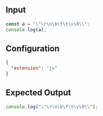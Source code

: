 
## Input
```javascript input
const a = "\"\r\n\b\f\t\v\0\\";
console.log(a);
```

## Configuration
```json configuration
{
  "extension": "js"
}
```

## Expected Output
```javascript expected output
console.log("\"\r\n\b\f\t\v\0\\");
```

